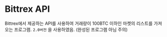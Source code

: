 # Bittrex API
Bittrex에서 제공하는 API를 사용하여 거래량이 100BTC 이하인 마켓의 리스트를 가져오는 프로그램. `2.0버전` 을 사용하였음. (완성된 프로그램 아님 주의)
